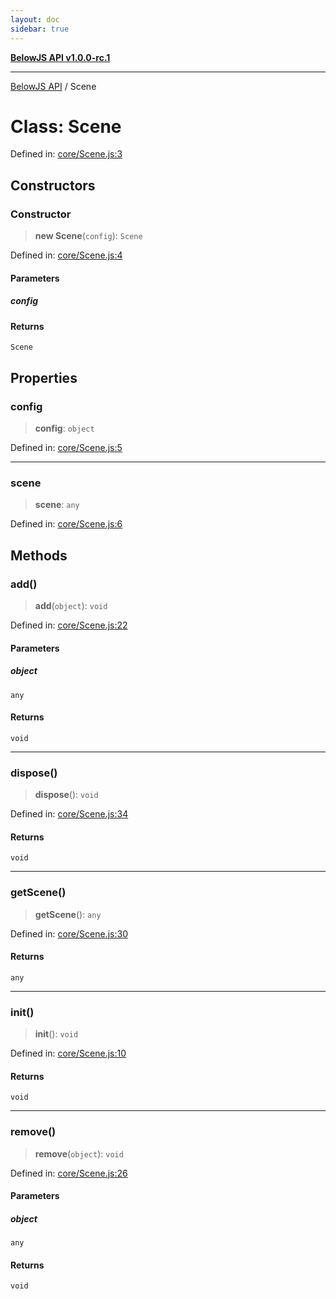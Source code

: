 ```yaml
---
layout: doc
sidebar: true
---
```


[**BelowJS API v1.0.0-rc.1**](../README.md)

***

[BelowJS API](../globals.md) / Scene

# Class: Scene

Defined in: [core/Scene.js:3](https://github.com/patrick-morrison/belowjs/blob/e0d2339359551c744ccd91c6c9a89c4c86b5b199/src/core/Scene.js#L3)

## Constructors

### Constructor

> **new Scene**(`config`): `Scene`

Defined in: [core/Scene.js:4](https://github.com/patrick-morrison/belowjs/blob/e0d2339359551c744ccd91c6c9a89c4c86b5b199/src/core/Scene.js#L4)

#### Parameters

##### config

#### Returns

`Scene`

## Properties

### config

> **config**: `object`

Defined in: [core/Scene.js:5](https://github.com/patrick-morrison/belowjs/blob/e0d2339359551c744ccd91c6c9a89c4c86b5b199/src/core/Scene.js#L5)

***

### scene

> **scene**: `any`

Defined in: [core/Scene.js:6](https://github.com/patrick-morrison/belowjs/blob/e0d2339359551c744ccd91c6c9a89c4c86b5b199/src/core/Scene.js#L6)

## Methods

### add()

> **add**(`object`): `void`

Defined in: [core/Scene.js:22](https://github.com/patrick-morrison/belowjs/blob/e0d2339359551c744ccd91c6c9a89c4c86b5b199/src/core/Scene.js#L22)

#### Parameters

##### object

`any`

#### Returns

`void`

***

### dispose()

> **dispose**(): `void`

Defined in: [core/Scene.js:34](https://github.com/patrick-morrison/belowjs/blob/e0d2339359551c744ccd91c6c9a89c4c86b5b199/src/core/Scene.js#L34)

#### Returns

`void`

***

### getScene()

> **getScene**(): `any`

Defined in: [core/Scene.js:30](https://github.com/patrick-morrison/belowjs/blob/e0d2339359551c744ccd91c6c9a89c4c86b5b199/src/core/Scene.js#L30)

#### Returns

`any`

***

### init()

> **init**(): `void`

Defined in: [core/Scene.js:10](https://github.com/patrick-morrison/belowjs/blob/e0d2339359551c744ccd91c6c9a89c4c86b5b199/src/core/Scene.js#L10)

#### Returns

`void`

***

### remove()

> **remove**(`object`): `void`

Defined in: [core/Scene.js:26](https://github.com/patrick-morrison/belowjs/blob/e0d2339359551c744ccd91c6c9a89c4c86b5b199/src/core/Scene.js#L26)

#### Parameters

##### object

`any`

#### Returns

`void`
